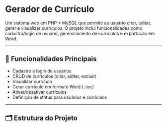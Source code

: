 # Gerador de Currículo

Um sistema web em PHP + MySQL que permite ao usuário criar, editar, gerar e visualizar currículos. O projeto inclui funcionalidades como cadastro/login de usuário, gerenciamento de currículos e exportação em Word.

---

## 🚀 Funcionalidades Principais

- Cadastro e login de usuários  
- CRUD de currículos (criar, editar, excluir)  
- Visualizar currículo  
- Gerar currículo em formato Word (`.doc`)  
- Ativar/desativar currículos  
- Definição de status para usuários e currículos  

---

## 🗂 Estrutura do Projeto

